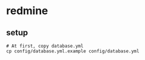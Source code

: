 # redmine

## setup

```shell
# At first, copy database.yml
cp config/database.yml.example config/database.yml
```